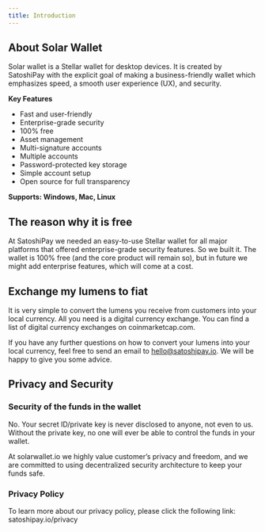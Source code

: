 ```yaml
---
title: Introduction
---
```

## About Solar Wallet

Solar wallet is a Stellar wallet for desktop devices. It is created by SatoshiPay with the explicit goal of making a business-friendly wallet which emphasizes speed, a smooth user experience (UX), and security. 

**Key Features**

* Fast and user-friendly
* Enterprise-grade security 
* 100% free
* Asset management
* Multi-signature accounts
* Multiple accounts
* Password-protected key storage
* Simple account setup
* Open source for full transparency

**Supports: Windows, Mac, Linux**

## The reason why it is free

At SatoshiPay we needed an easy-to-use Stellar wallet for all major platforms that offered enterprise-grade security features. So we built it. The wallet is 100% free (and the core product will remain so), but in future we might add enterprise features, which will come at a cost.

## Exchange my lumens to fiat

It is very simple to convert the lumens you receive from customers into your local currency. All you need is a digital currency exchange. You can find a list of digital currency exchanges on coinmarketcap.com.

If you have any further questions on how to convert your lumens into your local currency, feel free to send an email to hello@satoshipay.io. We will be happy to give you some advice.

## Privacy and Security

### Security of the funds in the wallet

No. Your secret ID/private key is never disclosed to anyone, not even to us. Without the private key, no one will ever be able to control the funds in your wallet. 

At solarwallet.io we highly value customer’s privacy and freedom, and we are committed to using decentralized security architecture to keep your funds safe. 

### Privacy Policy

To learn more about our privacy policy, please click the following link:
satoshipay.io/privacy
